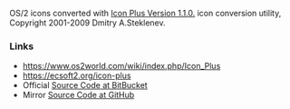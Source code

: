 OS/2 icons converted with [Icon Plus Version 1.1.0.](https://www.os2world.com/wiki/index.php/Icon_Plus) icon conversion utility, Copyright 2001-2009 Dmitry A.Steklenev.

### Links

* https://www.os2world.com/wiki/index.php/Icon_Plus
* https://ecsoft2.org/icon-plus
* Official [Source Code at BitBucket](https://bitbucket.org/glassman/icon_plus)
* Mirror [Source Code at GitHub](https://github.com/OS2World/APP-GRAPHICS-IconPlus)
